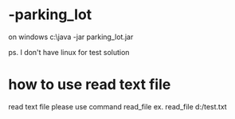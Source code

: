 # -parking_lot

on windows 
c:\java -jar parking_lot.jar

ps. I don't have linux for test solution

# how to use read text file
read text file please use command read_file
ex.
read_file d:/test.txt

